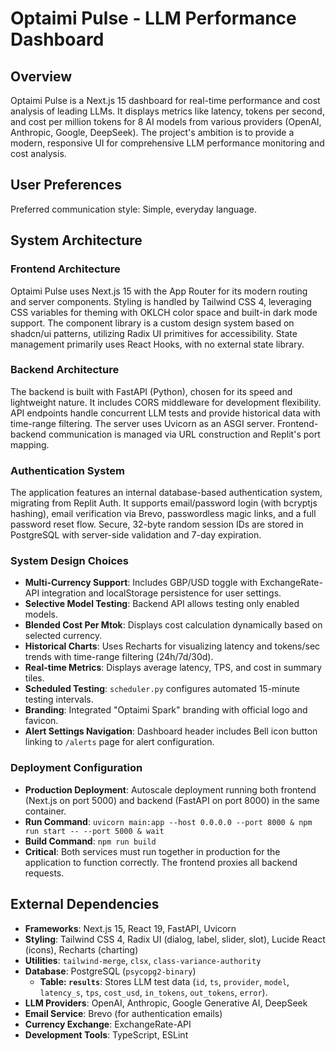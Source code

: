# Optaimi Pulse - LLM Performance Dashboard

## Overview

Optaimi Pulse is a Next.js 15 dashboard for real-time performance and cost analysis of leading LLMs. It displays metrics like latency, tokens per second, and cost per million tokens for 8 AI models from various providers (OpenAI, Anthropic, Google, DeepSeek). The project's ambition is to provide a modern, responsive UI for comprehensive LLM performance monitoring and cost analysis.

## User Preferences

Preferred communication style: Simple, everyday language.

## System Architecture

### Frontend Architecture

Optaimi Pulse uses Next.js 15 with the App Router for its modern routing and server components. Styling is handled by Tailwind CSS 4, leveraging CSS variables for theming with OKLCH color space and built-in dark mode support. The component library is a custom design system based on shadcn/ui patterns, utilizing Radix UI primitives for accessibility. State management primarily uses React Hooks, with no external state library.

### Backend Architecture

The backend is built with FastAPI (Python), chosen for its speed and lightweight nature. It includes CORS middleware for development flexibility. API endpoints handle concurrent LLM tests and provide historical data with time-range filtering. The server uses Uvicorn as an ASGI server. Frontend-backend communication is managed via URL construction and Replit's port mapping.

### Authentication System

The application features an internal database-based authentication system, migrating from Replit Auth. It supports email/password login (with bcryptjs hashing), email verification via Brevo, passwordless magic links, and a full password reset flow. Secure, 32-byte random session IDs are stored in PostgreSQL with server-side validation and 7-day expiration.

### System Design Choices

*   **Multi-Currency Support**: Includes GBP/USD toggle with ExchangeRate-API integration and localStorage persistence for user settings.
*   **Selective Model Testing**: Backend API allows testing only enabled models.
*   **Blended Cost Per Mtok**: Displays cost calculation dynamically based on selected currency.
*   **Historical Charts**: Uses Recharts for visualizing latency and tokens/sec trends with time-range filtering (24h/7d/30d).
*   **Real-time Metrics**: Displays average latency, TPS, and cost in summary tiles.
*   **Scheduled Testing**: `scheduler.py` configures automated 15-minute testing intervals.
*   **Branding**: Integrated "Optaimi Spark" branding with official logo and favicon.
*   **Alert Settings Navigation**: Dashboard header includes Bell icon button linking to `/alerts` page for alert configuration.

### Deployment Configuration

*   **Production Deployment**: Autoscale deployment running both frontend (Next.js on port 5000) and backend (FastAPI on port 8000) in the same container.
*   **Run Command**: `uvicorn main:app --host 0.0.0.0 --port 8000 & npm run start -- --port 5000 & wait`
*   **Build Command**: `npm run build`
*   **Critical**: Both services must run together in production for the application to function correctly. The frontend proxies all backend requests.

## External Dependencies

*   **Frameworks**: Next.js 15, React 19, FastAPI, Uvicorn
*   **Styling**: Tailwind CSS 4, Radix UI (dialog, label, slider, slot), Lucide React (icons), Recharts (charting)
*   **Utilities**: `tailwind-merge`, `clsx`, `class-variance-authority`
*   **Database**: PostgreSQL (`psycopg2-binary`)
    *   **Table: `results`**: Stores LLM test data (`id`, `ts`, `provider`, `model`, `latency_s`, `tps`, `cost_usd`, `in_tokens`, `out_tokens`, `error`).
*   **LLM Providers**: OpenAI, Anthropic, Google Generative AI, DeepSeek
*   **Email Service**: Brevo (for authentication emails)
*   **Currency Exchange**: ExchangeRate-API
*   **Development Tools**: TypeScript, ESLint